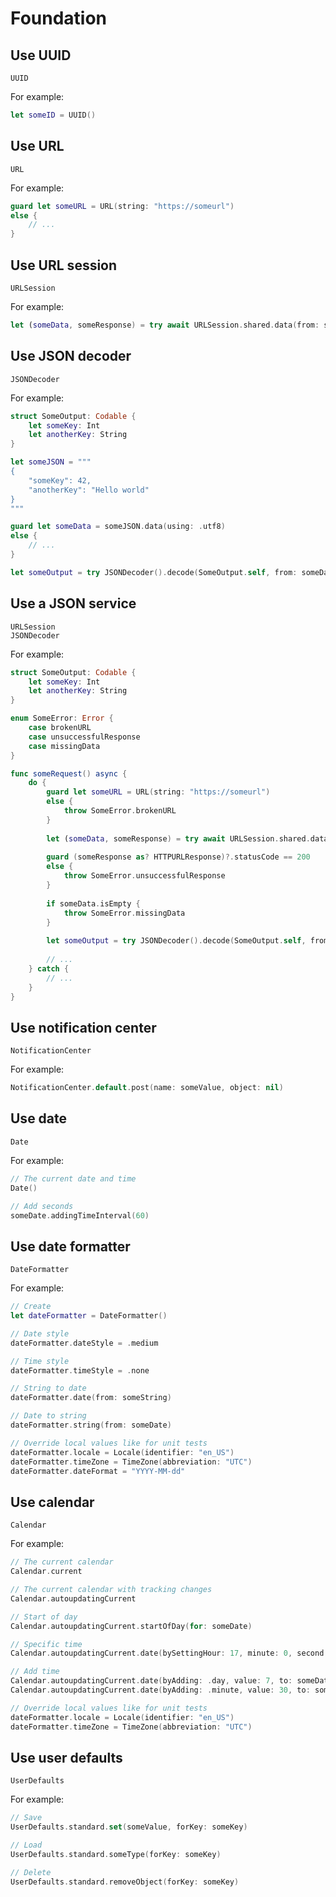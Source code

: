# Foundation

## Use UUID

```
UUID
```

For example:

```swift
let someID = UUID()
```

## Use URL

```
URL
```

For example:

```swift
guard let someURL = URL(string: "https://someurl")
else {
    // ...
}
```

## Use URL session

```
URLSession
```

For example:

```swift
let (someData, someResponse) = try await URLSession.shared.data(from: someURL)
```

## Use JSON decoder

```
JSONDecoder
```

For example:

```swift
struct SomeOutput: Codable {
    let someKey: Int
    let anotherKey: String
}

let someJSON = """
{
    "someKey": 42,
    "anotherKey": "Hello world"
}
"""

guard let someData = someJSON.data(using: .utf8)
else {
    // ...
}

let someOutput = try JSONDecoder().decode(SomeOutput.self, from: someData)
```

## Use a JSON service

```
URLSession
JSONDecoder
```

For example:

```swift
struct SomeOutput: Codable {
    let someKey: Int
    let anotherKey: String
}

enum SomeError: Error {
    case brokenURL
    case unsuccessfulResponse
    case missingData
}

func someRequest() async {
    do {
        guard let someURL = URL(string: "https://someurl") 
        else {
            throw SomeError.brokenURL
        }
        
        let (someData, someResponse) = try await URLSession.shared.data(from: someURL)
        
        guard (someResponse as? HTTPURLResponse)?.statusCode == 200
        else { 
            throw SomeError.unsuccessfulResponse
        }
        
        if someData.isEmpty {
            throw SomeError.missingData
        }
        
        let someOutput = try JSONDecoder().decode(SomeOutput.self, from: someData)
    
        // ...
    } catch {
        // ...
    }
}
```

## Use notification center

```
NotificationCenter
```

For example:

```swift
NotificationCenter.default.post(name: someValue, object: nil)
```

## Use date

```
Date
```

For example:

```swift
// The current date and time
Date()

// Add seconds
someDate.addingTimeInterval(60)
```

## Use date formatter

```
DateFormatter
```

For example:

```swift
// Create
let dateFormatter = DateFormatter()

// Date style
dateFormatter.dateStyle = .medium

// Time style
dateFormatter.timeStyle = .none

// String to date
dateFormatter.date(from: someString)

// Date to string
dateFormatter.string(from: someDate)

// Override local values like for unit tests 
dateFormatter.locale = Locale(identifier: "en_US")
dateFormatter.timeZone = TimeZone(abbreviation: "UTC")
dateFormatter.dateFormat = "YYYY-MM-dd"
```

## Use calendar

```
Calendar
```

For example:

```swift
// The current calendar
Calendar.current

// The current calendar with tracking changes
Calendar.autoupdatingCurrent

// Start of day
Calendar.autoupdatingCurrent.startOfDay(for: someDate)

// Specific time
Calendar.autoupdatingCurrent.date(bySettingHour: 17, minute: 0, second: 0, of: someDate)

// Add time
Calendar.autoupdatingCurrent.date(byAdding: .day, value: 7, to: someDate)
Calendar.autoupdatingCurrent.date(byAdding: .minute, value: 30, to: someDate)

// Override local values like for unit tests 
dateFormatter.locale = Locale(identifier: "en_US")
dateFormatter.timeZone = TimeZone(abbreviation: "UTC")
```

## Use user defaults

```
UserDefaults
```

For example:

```swift
// Save
UserDefaults.standard.set(someValue, forKey: someKey)

// Load
UserDefaults.standard.someType(forKey: someKey)

// Delete
UserDefaults.standard.removeObject(forKey: someKey)
```

